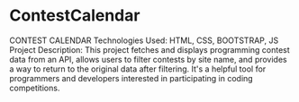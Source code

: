 # ContestCalendar
CONTEST CALENDAR
Technologies Used: HTML, CSS, BOOTSTRAP, JS
Project Description:
This project fetches and displays programming contest data from an API, allows users to filter contests by site name, and provides 
a way to return to the original data after filtering. It's a helpful tool for programmers and developers interested in participating in coding competitions.
